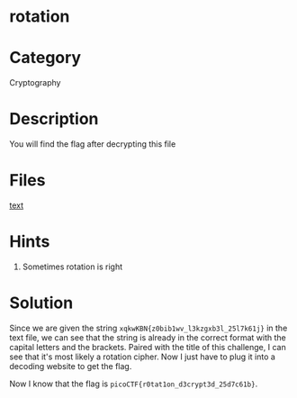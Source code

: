 # rotation
# Category
Cryptography
# Description
You will find the flag after decrypting this file
# Files
[text](encrypted.txt)
# Hints
1. Sometimes rotation is right
# Solution
Since we are given the string `xqkwKBN{z0bib1wv_l3kzgxb3l_25l7k61j}` in the text file, we can see that the string is already in the correct format with the capital letters and the brackets. Paired with the title of this challenge, I can see that it's most likely a rotation cipher. Now I just have to plug it into a decoding website to get the flag.

Now I know that the flag is `picoCTF{r0tat1on_d3crypt3d_25d7c61b}`.